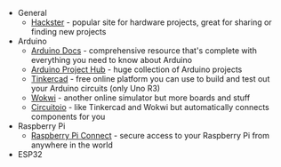 - General
  - [Hackster](https://www.hackster.io/) - popular site for hardware projects, great for sharing or finding new projects
- Arduino
  - [Arduino Docs](https://docs.arduino.cc/) - comprehensive resource that's complete with everything you need to know about Arduino
  - [Arduino Project Hub](https://projecthub.arduino.cc/) - huge collection of Arduino projects
  - [Tinkercad](http://tinkercad.com/) - free online platform you can use to build and test out your Arduino circuits (only Uno R3)
  - [Wokwi](https://wokwi.com/arduino) - another online simulator but more boards and stuff
  - [Circuitoio](http://circuito.io/) - like Tinkercad and Wokwi but automatically connects components for you
- Raspberry Pi
  - [Raspberry Pi Connect](https://www.raspberrypi.com/documentation/services/connect.html) - secure access to your Raspberry Pi from anywhere in the world 
- ESP32
